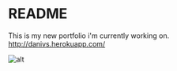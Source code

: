 # README

This is my new portfolio i'm currently working on.
http://danivs.herokuapp.com/

![alt](https://github.com/DaniVSainz/New-Portfolio/blob/master/home-page.gif)
